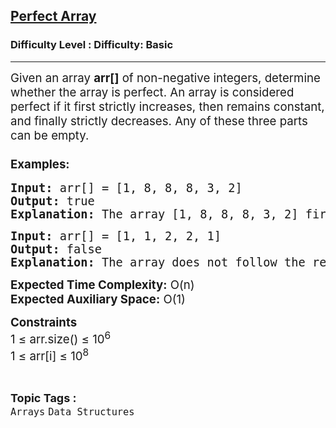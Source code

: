 <h2><a href="https://www.geeksforgeeks.org/problems/perfect-array2344/1?page=10&difficulty=Basic&status=unsolved,attempted&sortBy=accuracy">Perfect Array</a></h2><h3>Difficulty Level : Difficulty: Basic</h3><hr><div class="problems_problem_content__Xm_eO"><p><span style="font-size: 14pt;">Given an array <strong>arr[]</strong> of non-negative integers, determine whether the array is perfect. An array is considered perfect if it first strictly increases, then remains constant, and finally strictly decreases. Any of these three parts can be empty.</span></p>
<h3><span style="font-size: 14pt;">Examples:</span></h3>
<pre><span style="font-size: 14pt;"><strong>Input:</strong> arr[] = [1, 8, 8, 8, 3, 2]</span><br><span style="font-size: 14pt;"><strong>Output:</strong> true</span><br><span style="font-size: 14pt;"><strong>Explanation:</strong> The array [1, 8, 8, 8, 3, 2] first increases in the range [0, 1], stays constant in the range [1, 3], and then decreases in the range [3, 4]. Thus, the array is perfect.</span></pre>
<pre><span style="font-size: 14pt;"><strong>Input:</strong> arr[] = [1, 1, 2, 2, 1]</span><br><span style="font-size: 14pt;"><strong>Output:</strong> false</span><br><span style="font-size: 14pt;"><strong>Explanation:</strong> The array does not follow the required pattern of strictly increasing, constant, and then strictly decreasing.</span></pre>
<p><span style="font-size: 14pt;"><strong>Expected Time Complexity:</strong> O(n)</span><br><span style="font-size: 14pt;"><strong>Expected Auxiliary Space:</strong> O(1)</span></p>
<p><span style="font-size: 14pt;"><strong>Constraints</strong><br></span><span style="font-size: 14pt;">1 ≤ arr.size() ≤ 10<sup>6</sup><br></span><span style="font-size: 14pt;">1 ≤ arr[i] ≤ 10<sup>8</sup></span></p></div><br><p><span style=font-size:18px><strong>Topic Tags : </strong><br><code>Arrays</code>&nbsp;<code>Data Structures</code>&nbsp;